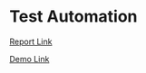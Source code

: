 #  Test Automation



 [Report Link](https://docs.google.com/document/d/1f1ZhqQR4cIriF3OIfbbX7Q1Q_TG3pZb0dBP7faC_5Ws/edit?fbclid=IwAR3WSW60k1bjYqKocdHKPZfKnqptA6CfxskVmCGllWRDnqhkqzAPfBgpcwg) 



 [Demo Link](https://www.youtube.com/watch?v=M33xfu6AqCY&fbclid=IwAR3TIYIj8_JxYyjWpzVkI4ohLqq2nAPTKMDXfEASNrpIN41eaidmqsGQO8k ) 


